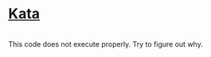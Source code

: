 # <a href=https://www.codewars.com/kata/50654ddff44f800200000004>Kata</a>
<br>
This code does not execute properly. Try to figure out why.
<br>
